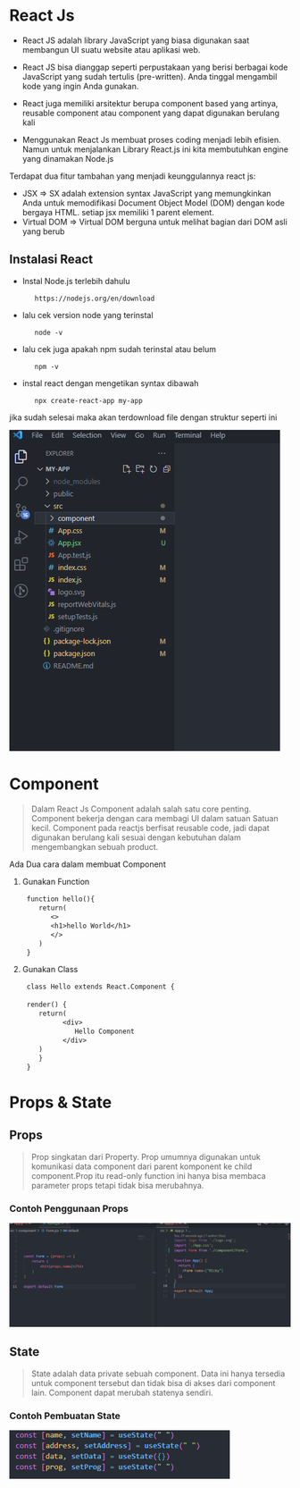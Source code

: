 # React Js

- React JS adalah library JavaScript yang biasa digunakan saat membangun UI suatu website atau aplikasi web. 

- React JS bisa dianggap seperti perpustakaan yang berisi berbagai kode JavaScript yang sudah tertulis (pre-written). Anda tinggal mengambil kode yang ingin Anda gunakan.

- React juga memiliki arsitektur berupa component based yang artinya, reusable component atau component yang dapat digunakan berulang kali

- Menggunakan React Js membuat proses coding menjadi lebih efisien. Namun untuk menjalankan Library React.js ini kita membutuhkan engine yang dinamakan Node.js

Terdapat dua fitur tambahan yang menjadi keunggulannya react js:
- JSX => SX adalah extension syntax JavaScript yang memungkinkan Anda untuk memodifikasi Document Object Model (DOM) dengan kode bergaya HTML. setiap jsx memiliki 1 parent element.
- Virtual DOM => Virtual DOM berguna untuk melihat bagian dari DOM asli yang berub

## Instalasi React

- Instal Node.js terlebih dahulu

         https://nodejs.org/en/download

- lalu cek version node yang terinstal

         node -v

- lalu cek juga apakah npm sudah terinstal atau belum 

         npm -v

- instal react dengan mengetikan syntax dibawah 

         npx create-react-app my-app

jika sudah selesai maka akan terdownload file dengan struktur seperti ini

![Gambar](Gambar/fileReact.PNG)

# Component 
> Dalam React Js Component adalah salah satu core penting. Component bekerja dengan cara membagi UI dalam satuan Satuan kecil. Component pada reactjs berfisat reusable code, jadi dapat digunakan berulang kali sesuai dengan kebutuhan dalam mengembangkan sebuah product.

Ada Dua cara dalam membuat Component
1.  Gunakan Function

         function hello(){
            return(
               <>
               <h1>hello World</h1>
               </>
            )
         }

2.  Gunakan Class

         class Hello extends React.Component {

         render() {
            return(
                  <div>
                     Hello Component
                  </div>
            )
            }
         }

# Props & State



## Props

> Prop singkatan dari Property. Prop umumnya digunakan untuk komunikasi data component dari parent komponent ke child component.Prop itu read-only function ini hanya bisa membaca parameter props tetapi tidak bisa merubahnya.


### Contoh Penggunaan Props
    
![Gambar](Gambar/Props.PNG)


## State

> State adalah data private sebuah component. Data ini hanya tersedia untuk component tersebut dan tidak bisa di akses dari component lain. Component dapat merubah statenya sendiri.

### Contoh Pembuatan State 


![Gambar](Gambar/State.PNG)
